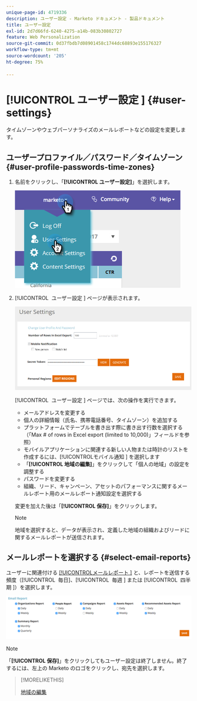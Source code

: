 ```yaml
---
unique-page-id: 4719336
description: ユーザー設定 - Marketo ドキュメント - 製品ドキュメント
title: ユーザー設定
exl-id: 2d7d66fd-6240-4275-a14b-083b30802727
feature: Web Personalization
source-git-commit: 0d37fbdb7d08901458c1744dc68893e155176327
workflow-type: tm+mt
source-wordcount: '205'
ht-degree: 75%

---
```


# [!UICONTROL &#x200B; ユーザー設定 &#x200B;] {#user-settings}

タイムゾーンやウェブパーソナライズのメールレポートなどの設定を変更します。

## ユーザープロファイル／パスワード／タイムゾーン {#user-profile-passwords-time-zones}

1. 名前をクリックし、「**[!UICONTROL ユーザー設定]**」を選択します。

   ![](assets/one.png)

1. [!UICONTROL &#x200B; ユーザー設定 &#x200B;] ページが表示されます。

   ![](assets/two.png)

   [!UICONTROL &#x200B; ユーザー設定 &#x200B;] ページでは、次の操作を実行できます。

   * メールアドレスを変更する
   * 個人の詳細情報（氏名、携帯電話番号、タイムゾーン）を追加する
   * プラットフォームでテーブルを書き出す際に書き出す行数を選択する（「Max # of rows in Excel export (limited to 10,000)」フィールドを参照）
   * モバイルアプリケーションに関連する新しい人物または時計のリストを作成するには、[!UICONTROL &#x200B; モバイル通知 &#x200B;] を選択します
   * 「**[!UICONTROL 地域の編集]**」をクリックして「個人の地域」の設定を調整する
   * パスワードを変更する
   * 組織、リード、キャンペーン、アセットのパフォーマンスに関するメールレポート用のメールレポート通知設定を選択する

   変更を加えた後は「**[!UICONTROL 保存]**」をクリックします。

   >[!NOTE]
   >
   >地域を選択すると、データが表示され、定義した地域の組織およびリードに関するメールレポートが送信されます。

## メールレポートを選択する {#select-email-reports}

ユーザーに関連付ける [[!UICONTROL &#x200B; メールレポート &#x200B;]](/help/marketo/product-docs/web-personalization/reporting-for-web-personalization/email-reports.md) と、レポートを送信する頻度（[!UICONTROL &#x200B; 毎日 &#x200B;]、[!UICONTROL &#x200B; 毎週 &#x200B;] または [!UICONTROL &#x200B; 四半期 &#x200B;]）を選択します。

![](assets/three.png)

>[!NOTE]
>
>「**[!UICONTROL 保存]**」をクリックしてもユーザー設定は終了しません。終了するには、左上の Marketo のロゴをクリックし、宛先を選択します。

>[!MORELIKETHIS]
>
>[地域の編集](/help/marketo/product-docs/web-personalization/getting-started/edit-regions.md)

